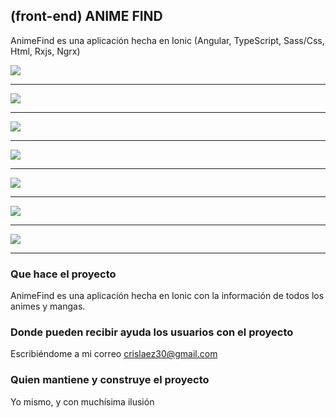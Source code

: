 ## (front-end) ANIME FIND

AnimeFind es una aplicación hecha en Ionic (Angular, TypeScript, Sass/Css, Html, Rxjs, Ngrx)

<img src="https://github.com/crislaez/animeFind/blob/master/src/assets/images/animeFind_1.jpg" />
<hr>
<img src="https://github.com/crislaez/animeFind/blob/master/src/assets/images/animeFind_2.jpg" />
<hr>
<img src="https://github.com/crislaez/animeFind/blob/master/src/assets/images/animeFind_3.jpg" />
<hr>
<img src="https://github.com/crislaez/animeFind/blob/master/src/assets/images/animeFind_4.jpg" />
<hr>
<img src="https://github.com/crislaez/animeFind/blob/master/src/assets/images/animeFind_5.jpg" />
<hr>
<img src="https://github.com/crislaez/animeFind/blob/master/src/assets/images/animeFind_6.jpg" />
<hr>
<img src="https://github.com/crislaez/animeFind/blob/master/src/assets/images/animeFind_7.jpg" />
<hr>

### Que hace el proyecto

AnimeFind es una aplicación hecha en Ionic con la información de todos los animes y mangas.
 
### Donde pueden recibir ayuda los usuarios con el proyecto
 
Escribiéndome a mi correo crislaez30@gmail.com

### Quien mantiene y construye el proyecto

Yo mismo, y con muchísima ilusión
